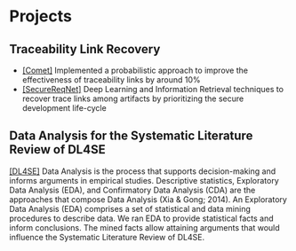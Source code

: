 # Projects

## Traceability Link Recovery
- [[Comet]](https://semeru-code-public.gitlab.io/Project-Websites/comet-website/) Implemented a probabilistic approach to improve the effectiveness of traceability links by around 10%
- [[SecureReqNet]](https://github.com/danaderp/SecureReqNet) Deep Learning and Information Retrieval techniques to recover trace links among artifacts by prioritizing the secure development life-cycle

## Data Analysis for the Systematic Literature Review of DL4SE
[[DL4SE]](https://github.com/WM-SEMERU/dl4se) Data Analysis is the process that supports decision-making and informs arguments in empirical studies. Descriptive statistics, Exploratory Data Analysis (EDA), and Confirmatory Data Analysis (CDA) are the approaches that compose Data Analysis (Xia & Gong; 2014). An Exploratory Data Analysis (EDA) comprises a set of statistical and data mining procedures to describe data. We ran EDA to provide statistical facts and inform conclusions. The mined facts allow attaining arguments that would influence the Systematic Literature Review of DL4SE.
